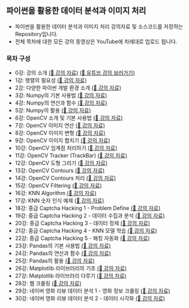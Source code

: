 ## 파이썬을 활용한 데이터 분석과 이미지 처리
* 파이썬을 활용한 데이터 분석과 이미지 처리 강의자료 및 소스코드를 저장하는 Repository입니다.
* 전체 목차에 대한 모든 강의 동영상은 YouTube에 차례대로 업로드 됩니다.
### 목차 구성
* 0강: 강의 소개 [(:bookmark_tabs: 강의 자료)](/00.%20강의%20소개/) [(:link: 유튜브 강의 보러가기)](https://www.youtube.com/watch?v=V8Lpf3WCZ4g&list=PLRx0vPvlEmdBx9X5xSgcEk4CEbzEiws8C&index=1)
* 1강: 행렬의 필요성 [(:bookmark_tabs: 강의 자료)](/01.%20행렬의%20필요성/)
* 2강: 다양한 파이썬 개발 환경 소개 [(:bookmark_tabs: 강의 자료)](/02.%20다양한%20파이썬%20개발%20환경%20소개/)
* 3강: Numpy의 기본 사용법 [(:bookmark_tabs: 강의 자료)](/03.%20Numpy의%20기본%20사용법/)
* 4강: Numpy의 연산과 함수 [(:bookmark_tabs: 강의 자료)](/04.%20Numpy의%20연산과%20함수/)
* 5강: Numpy의 활용 [(:bookmark_tabs: 강의 자료)](/05.%20Numpy의%20활용/)
* 6강: OpenCV 소개 및 기본 사용법 [(:bookmark_tabs: 강의 자료)](/06.%20OpenCV%20소개%20및%20기본%20사용법/)
* 7강: OpenCV 이미지 연산 [(:bookmark_tabs: 강의 자료)](/07.%20OpenCV%20이미지%20연산/)
* 8강: OpenCV 이미지 변형 [(:bookmark_tabs: 강의 자료)](/08.%20OpenCV%20이미지%20변형/)
* 9강: OpenCV 이미지 합치기 [(:bookmark_tabs: 강의 자료)](/09.%20OpenCV%20이미지%20합치기/)
* 10강: OpenCV 임계점 처리하기 [(:bookmark_tabs: 강의 자료)](/10.%20OpenCV%20임계점%20처리하기/)
* 11강: OpenCV Tracker (TrackBar) [(:bookmark_tabs: 강의 자료)](/11.%20OpenCV%20Tracker/)
* 12강: OpenCV 도형 그리기 [(:bookmark_tabs: 강의 자료)](/12.%20OpenCV%20도형%20그리기/)
* 13강: OpenCV Contours [(:bookmark_tabs: 강의 자료)](/13.%20OpenCV%20Contours/)
* 14강: OpenCV Contours 처리 [(:bookmark_tabs: 강의 자료)](/14.%20OpenCV%20Contours%20처리/)
* 15강: OpenCV Filtering [(:bookmark_tabs: 강의 자료)](/15.%20OpenCV%20Filtering/)
* 16강: KNN Algorithm [(:bookmark_tabs: 강의 자료)](/16.%20KNN%20Algorithm/)
* 17강: KNN 숫자 인식 예제 [(:bookmark_tabs: 강의 자료)](/17.%20KNN%20숫자%20인식%20예제/)
* 18강: 중급 Captcha Hacking 1 - Problem Define [(:bookmark_tabs: 강의 자료)](/18.%20중급%20Captcha%20Hacking%201%20-%20Problem%20Define/)
* 19강: 중급 Captcha Hacking 2 - 데이터 수집과 분석 [(:bookmark_tabs: 강의 자료)](/19.%20중급%20Captcha%20Hacking%202%20-%20데이터%20수집과%20분석/)
* 20강: 중급 Captcha Hacking 3 - 데이터 정제 [(:bookmark_tabs: 강의 자료)](/20.%20중급%20Captcha%20Hacking%203%20-%20데이터%20정제/)
* 21강: 중급 Captcha Hacking 4 - KNN 모델 학습 [(:bookmark_tabs: 강의 자료)](/21.%20중급%20Captcha%20Hacking%204%20-%20KNN%20모델%20학습/)
* 22강: 중급 Captcha Hacking 5 - 해킹 자동화 [(:bookmark_tabs: 강의 자료)](/22.%20중급%20Captcha%20Hacking%205%20-%20해킹%20자동화/)
* 23강: Pandas의 기본 사용법 [(:bookmark_tabs: 강의 자료)](/23.%20Pandas의%20기본%20사용법/)
* 24강: Pandas의 연산과 함수 [(:bookmark_tabs: 강의 자료)](/24.%20Pandas의%20연산과%20함수/)
* 25강: Pandas의 활용 [(:bookmark_tabs: 강의 자료)](/25.%20Pandas의%20활용/)
* 26강: Matplotlib 라이브러리의 기초 [(:bookmark_tabs: 강의 자료)](/26.%20Matplotlib%20라이브러리의%20기초/)
* 27강: Matplotlib 라이브러리 다루기 [(:bookmark_tabs: 강의 자료)](/27.%20Matploblib%20라이브러리%20다루기/)
* 28강: 웹 크롤링 [(:bookmark_tabs: 강의 자료)](/28.%20웹%20크롤링/)
* 29강: 네이버 영화 리뷰 데이터 분석 1 - 영화 정보 크롤링 [(:bookmark_tabs: 강의 자료)](/29.%20네이버%20영화%20리뷰%20데이터%20분석%20①%20영화%20정보%20크롤링/)
* 30강: 네이버 영화 리뷰 데이터 분석 2 - 데이터 시각화 [(:bookmark_tabs: 강의 자료)](/30.%20네이버%20영화%20리뷰%20데이터%20분석%20②%20데이터%20시각화/)
